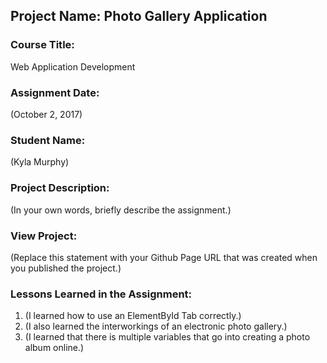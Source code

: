 ## Project Name:  Photo Gallery Application

### Course Title:
Web Application Development

### Assignment Date:  
(October 2, 2017)

### Student Name:  
(Kyla Murphy)

### Project Description:
(In your own words, briefly describe the assignment.)

### View Project:
(Replace this statement with your Github Page URL that was created when you 
 published the project.)

### Lessons Learned in the Assignment:
1. (I learned how to use an ElementById Tab correctly.)
2. (I also learned the interworkings of an electronic photo gallery.)
3. (I learned that there is multiple variables that go into creating a photo album online.)
